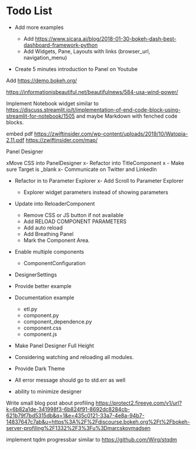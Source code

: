 # Todo List

- Add more examples
  - Add https://www.sicara.ai/blog/2018-01-30-bokeh-dash-best-dashboard-framework-python
  - Add Widgets, Pane, Layouts with links (browser_url, navigation_menu)

- Create 5 minutes introduction to Panel on Youtube

Add https://demo.bokeh.org/

https://informationisbeautiful.net/beautifulnews/584-usa-wind-power/

Implement Notebook widget similar to https://discuss.streamlit.io/t/implementation-of-end-code-block-using-streamlit-for-notebook/1505 and maybe Markdown with fenched code blocks.

embed pdf https://zwiftinsider.com/wp-content/uploads/2019/10/Watopia-2.11.pdf https://zwiftinsider.com/map/


Panel Designer

xMove CSS into PanelDesigner
x- Refactor into TitleComponent
x    - Make sure Target is _blank
x- Communicate on Twitter and LinkedIn

- Refactor in to Parameter Explorer
  x- Add Scroll to Parameter Explorer
  - Explorer widget parameters instead of showing parameters
- Update into ReloaderComponent
    - Remove CSS or JS button if not available
    - Add RELOAD COMPONENT PARAMETERS
    - Add auto reload
    - Add Breathing Panel
    - Mark the Component Area.
- Enable multiple components
    - ComponentConfiguration
- DesignerSettings
- Provide better example
- Documentation example
    - etl.py
    - component.py
    - component_dependence.py
    - component.css
    - component.js
- Make Panel Designer Full Height
- Considering watching and reloading all modules.
- Provide Dark Theme

- All error message should go to std.err as well
- ability to minimize designer

Write small blog post about profiling https://protect2.fireeye.com/v1/url?k=6b82a1de-341998f3-6b824f91-8692dc8284cb-621b79f7bd5315db&q=1&e=435c0121-33a7-4e8a-94b7-14837647c7ab&u=https%3A%2F%2Fdiscourse.bokeh.org%2Ft%2Fbokeh-server-profiling%2F1332%2F3%3Fu%3Dmarcskovmadsen

implement tqdm progressbar similar to https://github.com/Wirg/stqdm
